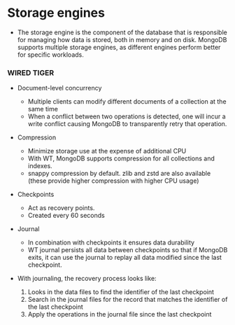 # Storage engines

- The storage engine is the component of the database that is responsible for managing how data is stored, both in memory and on disk. MongoDB supports multiple storage engines, as different engines perform better for specific workloads.

### WIRED TIGER
- Document-level concurrency
    - Multiple clients can modify different documents of a collection at the same time
    - When a conflict between two operations is detected, one will incur a write conflict causing MongoDB to transparently retry that operation.

- Compression
    - Minimize storage use at the expense of additional CPU
    - With WT, MongoDB supports compression for all collections and indexes. 
    - snappy compression by default. zlib and zstd are also available (these provide higher compression with higher CPU usage)

- Checkpoints
    - Act as recovery points. 
    - Created every 60 seconds
    
- Journal
    - In combination with checkpoints it ensures data durability
    - WT journal persists all data between checkpoints so that if MongoDB exits, it can use the journal to replay all data modified since the last checkpoint.

- With journaling, the recovery process looks like:
    1. Looks in the data files to find the identifier of the last checkpoint
    2. Search in the journal files for the record that matches the identifier of the last checkpoint
    3. Apply the operations in the journal file since the last checkpoint
